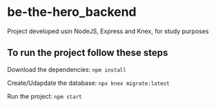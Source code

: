 # be-the-hero_backend
Project developed usin NodeJS, Express and Knex, for study purposes

## To run the project follow these steps

Download the dependencies:
```npm install```

Create/Udapdate the database:
```npx knex migrate:latest```

Run the project:
```npm start```

